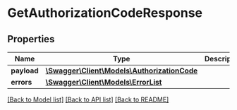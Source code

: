 # GetAuthorizationCodeResponse

## Properties

Name | Type | Description | Notes
------------ | ------------- | ------------- | -------------
**payload** | [**\Swagger\Client\Models\AuthorizationCode**](AuthorizationCode.md) |  | [optional]
**errors** | [**\Swagger\Client\Models\ErrorList**](ErrorList.md) |  | [optional]

[[Back to Model list]](../../README.md#documentation-for-models) [[Back to API list]](../../README.md#documentation-for-api-endpoints) [[Back to README]](../../README.md)

